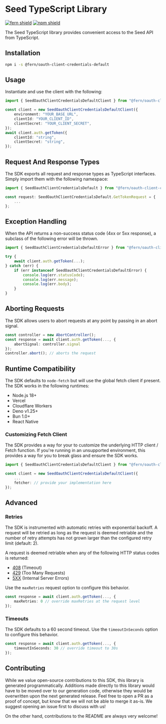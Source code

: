 # Seed TypeScript Library

[![fern shield](https://img.shields.io/badge/%F0%9F%8C%BF-SDK%20generated%20by%20Fern-brightgreen)](https://github.com/fern-api/fern)
[![npm shield](https://img.shields.io/npm/v/@fern/oauth-client-credentials-default)](https://www.npmjs.com/package/@fern/oauth-client-credentials-default)

The Seed TypeScript library provides convenient access to the Seed API from TypeScript.

## Installation

```sh
npm i -s @fern/oauth-client-credentials-default
```

## Usage

Instantiate and use the client with the following:

```typescript
import { SeedOauthClientCredentialsDefaultClient } from "@fern/oauth-client-credentials-default";

const client = new SeedOauthClientCredentialsDefaultClient({
    environment: "YOUR_BASE_URL",
    clientId: "YOUR_CLIENT_ID",
    clientSecret: "YOUR_CLIENT_SECRET",
});
await client.auth.getToken({
    clientId: "string",
    clientSecret: "string",
});
```

## Request And Response Types

The SDK exports all request and response types as TypeScript interfaces. Simply import them with the
following namespace:

```typescript
import { SeedOauthClientCredentialsDefault } from "@fern/oauth-client-credentials-default";

const request: SeedOauthClientCredentialsDefault.GetTokenRequest = {
    ...
};
```

## Exception Handling

When the API returns a non-success status code (4xx or 5xx response), a subclass of the following error
will be thrown.

```typescript
import { SeedOauthClientCredentialsDefaultError } from "@fern/oauth-client-credentials-default";

try {
    await client.auth.getToken(...);
} catch (err) {
    if (err instanceof SeedOauthClientCredentialsDefaultError) {
        console.log(err.statusCode);
        console.log(err.message);
        console.log(err.body);
    }
}
```

## Aborting Requests

The SDK allows users to abort requests at any point by passing in an abort signal.

```typescript
const controller = new AbortController();
const response = await client.auth.getToken(..., {
    abortSignal: controller.signal
});
controller.abort(); // aborts the request
```

## Runtime Compatibility

The SDK defaults to `node-fetch` but will use the global fetch client if present. The SDK works in the following
runtimes:

-   Node.js 18+
-   Vercel
-   Cloudflare Workers
-   Deno v1.25+
-   Bun 1.0+
-   React Native

### Customizing Fetch Client

The SDK provides a way for your to customize the underlying HTTP client / Fetch function. If you're running in an
unsupported environment, this provides a way for you to break glass and ensure the SDK works.

```typescript
import { SeedOauthClientCredentialsDefaultClient } from "@fern/oauth-client-credentials-default";

const client = new SeedOauthClientCredentialsDefaultClient({
    ...
    fetcher: // provide your implementation here
});
```

## Advanced

### Retries

The SDK is instrumented with automatic retries with exponential backoff. A request will be retried as long
as the request is deemed retriable and the number of retry attempts has not grown larger than the configured
retry limit (default: 2).

A request is deemed retriable when any of the following HTTP status codes is returned:

-   [408](https://developer.mozilla.org/en-US/docs/Web/HTTP/Status/408) (Timeout)
-   [429](https://developer.mozilla.org/en-US/docs/Web/HTTP/Status/429) (Too Many Requests)
-   [5XX](https://developer.mozilla.org/en-US/docs/Web/HTTP/Status/500) (Internal Server Errors)

Use the `maxRetries` request option to configure this behavior.

```typescript
const response = await client.auth.getToken(..., {
    maxRetries: 0 // override maxRetries at the request level
});
```

### Timeouts

The SDK defaults to a 60 second timeout. Use the `timeoutInSeconds` option to configure this behavior.

```typescript
const response = await client.auth.getToken(..., {
    timeoutInSeconds: 30 // override timeout to 30s
});
```

## Contributing

While we value open-source contributions to this SDK, this library is generated programmatically.
Additions made directly to this library would have to be moved over to our generation code,
otherwise they would be overwritten upon the next generated release. Feel free to open a PR as
a proof of concept, but know that we will not be able to merge it as-is. We suggest opening
an issue first to discuss with us!

On the other hand, contributions to the README are always very welcome!
